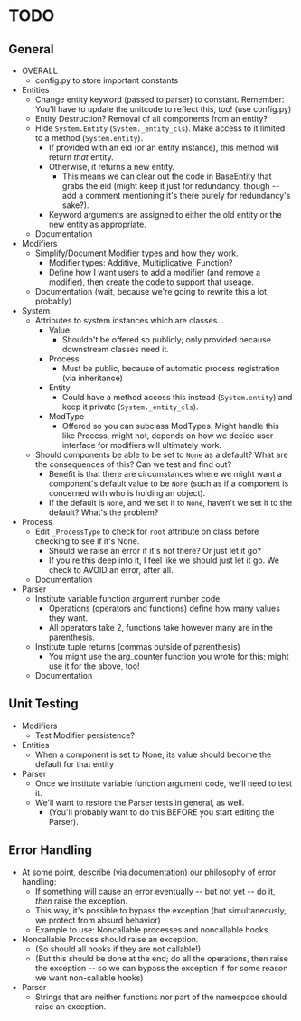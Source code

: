 # TODO

## General
- OVERALL
  - config.py to store important constants
- Entities
  - Change entity keyword (passed to parser) to constant. Remember: You'll have to update the unitcode to reflect this, too! (use config.py)
  - Entity Destruction? Removal of all components from an entity?
  - Hide `System.Entity` (`System._entity_cls`). Make access to it limited to a method (`System.entity`).
    - If provided with an eid (or an entity instance), this method will return _that_ entity.
    - Otherwise, it returns a new entity.
      - This means we can clear out the code in BaseEntity that grabs the eid (might keep it just for redundancy, though -- add a comment mentioning it's there purely for redundancy's sake?).
    - Keyword arguments are assigned to either the old entity or the new entity as appropriate.
  - Documentation
- Modifiers
  - Simplify/Document Modifier types and how they work.
    - Modifier types: Additive, Multiplicative, Function?
    - Define how I want users to add a modifier (and remove a modifier), then create the code to support that useage.
  - Documentation (wait, because we're going to rewrite this a lot, probably)
- System
  - Attributes to system instances which are classes...
    - Value
      - Shouldn't be offered so publicly; only provided because downstream classes need it.
    - Process
      - Must be public, because of automatic process registration (via inheritance)
    - Entity
      - Could have a method access this instead (`System.entity`) and keep it private (`System._entity_cls`).
    - ModType
      - Offered so you can subclass ModTypes. Might handle this like Process, might not, depends on how we decide user interface for modifiers will ultimately work.
  - Should components be able to be set to `None` as a default? What are the consequences of this? Can we test and find out?
    - Benefit is that there are circumstances where we might want a component's default value to be `None` (such as if a component is concerned with who is holding an object).
    - If the default is `None`, and we set it to `None`, haven't we set it to the default? What's the problem?
- Process
  - Edit `_ProcessType` to check for `root` attribute on class before checking to see if it's None.
    - Should we raise an error if it's not there? Or just let it go?
    - If you're this deep into it, I feel like we should just let it go. We check to AVOID an error, after all.
  - Documentation
- Parser
  - Institute variable function argument number code
    - Operations (operators and functions) define how many values they want.
    - All operators take 2, functions take however many are in the parenthesis.  
  - Institute tuple returns (commas outside of parenthesis)
    - You might use the arg_counter function you wrote for this; might use it for the above, too!
  - Documentation

## Unit Testing
- Modifiers
  - Test Modifier persistence?
- Entities
  - When a component is set to None, its value should become the default for that entity
- Parser
  - Once we institute variable function argument code, we'll need to test it.
  - We'll want to restore the Parser tests in general, as well.
    - (You'll probably want to do this BEFORE you start editing the Parser).

## Error Handling
- At some point, describe (via documentation) our philosophy of error handling:
  - If something will cause an error eventually -- but not yet -- do it, _then_ raise the exception.
  - This way, it's possible to bypass the exception (but simultaneously, we protect from absurd behavior)
  - Example to use: Noncallable processes and noncallable hooks.
- Noncallable Process should raise an exception.
  - (So should all hooks if they are not callable!)
  - (But this should be done at the end; do all the operations, then raise the exception -- so we can bypass the exception if for some reason we want non-callable hooks)
- Parser
  - Strings that are neither functions nor part of the namespace should raise an exception.
    
